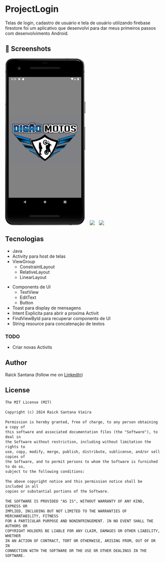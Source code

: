 # ProjectLogin
Telas de login, cadastro de usuário e tela de usuário utilizando firebase firestore foi um aplicativo que desenvolvi para dar meus primeiros passos com desenvolvimento Android.



## :camera_flash: Screenshots
<!-- You can add more screenshots here if you like -->
<img src="/results/imge01.png" width="260">&emsp;<img src="/result/image03.png" width="260">&emsp;<img src="/result/image02.png" width="260">

## Tecnologias
* Java
* Activity para host de telas
* ViewGroup
    * ConstraintLayout
    * RelativeLayout
    * LinearLayout
- Components de UI
    - TextView
    - EditText
    - Button
- Toast para display de mensagens
- Intent Explicita para abrir a proxima Activit
- FindViewById para recuperar components de UI
- String resource para concatenação de textos


### TODO
- Criar novas Activits

## Author
Raick Santana (follow me on [LinkedIn](https://www.linkedin.com/in/raick-santana-8ba601272/))

## License
```
The MIT License (MIT)

Copyright (c) 2024 Raick Santana Vieira

Permission is hereby granted, free of charge, to any person obtaining a copy of
this software and associated documentation files (the "Software"), to deal in
the Software without restriction, including without limitation the rights to
use, copy, modify, merge, publish, distribute, sublicense, and/or sell copies of
the Software, and to permit persons to whom the Software is furnished to do so,
subject to the following conditions:

The above copyright notice and this permission notice shall be included in all
copies or substantial portions of the Software.

THE SOFTWARE IS PROVIDED "AS IS", WITHOUT WARRANTY OF ANY KIND, EXPRESS OR
IMPLIED, INCLUDING BUT NOT LIMITED TO THE WARRANTIES OF MERCHANTABILITY, FITNESS
FOR A PARTICULAR PURPOSE AND NONINFRINGEMENT. IN NO EVENT SHALL THE AUTHORS OR
COPYRIGHT HOLDERS BE LIABLE FOR ANY CLAIM, DAMAGES OR OTHER LIABILITY, WHETHER
IN AN ACTION OF CONTRACT, TORT OR OTHERWISE, ARISING FROM, OUT OF OR IN
CONNECTION WITH THE SOFTWARE OR THE USE OR OTHER DEALINGS IN THE SOFTWARE.
```
